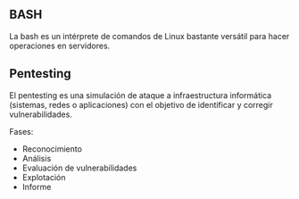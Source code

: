 ## BASH

La bash es un intérprete de comandos de Linux bastante versátil para hacer operaciones en servidores.

## Pentesting

El pentesting es una simulación de ataque a infraestructura informática (sistemas, redes o aplicaciones) con el objetivo de identificar y corregir vulnerabilidades.

Fases:

- Reconocimiento
- Análisis
- Evaluación de vulnerabilidades
- Explotación
- Informe


